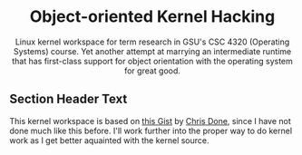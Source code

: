 <div align="center">
  <h1>Object-oriented Kernel Hacking</h1>
  <p>Linux kernel workspace for term research in GSU's CSC 4320 (Operating Systems) course. Yet another attempt at marrying an intermediate runtime that has first-class support for object orientation with the operating system for great good.</p>
</div>

## Section Header Text
This kernel workspace is based on [this Gist](https://gist.github.com/chrisdone/02e165a0004be33734ac2334f215380e) by [Chris Done](https://gist.github.com/chrisdone), since I have not done much like this before. I'll work further into the proper way to do kernel work as I get better aquainted with the kernel source.
